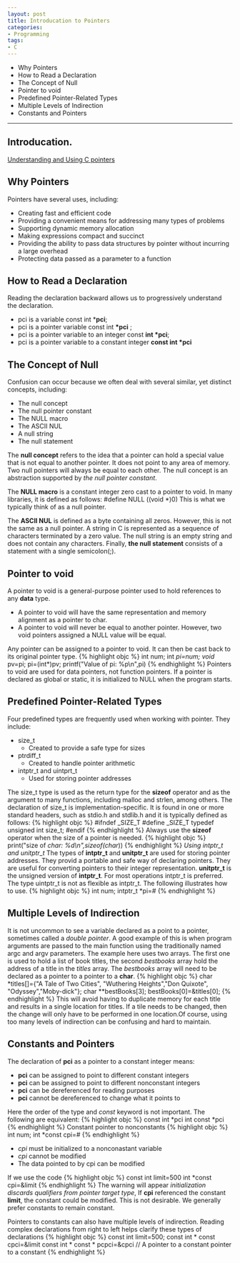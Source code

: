 ```yaml
---
layout: post
title: Introducation to Pointers
categories:
- Programming
tags:
- C
---
```

* Why Pointers
* How to Read a Declaration
* The Concept of Null
* Pointer to void
* Predefined Pointer-Related Types
* Multiple Levels of Indirection
* Constants and Pointers

---

## Introducation.
[Understanding and Using C pointers](http://www.amazon.com/Understanding-Using-Pointers-Richard-Reese/dp/1449344186)

## Why Pointers
Pointers have several uses, including:

+ Creating fast and efficient code
+ Providing a convenient means for addressing many types of problems
+ Supporting dynamic memory allocation
+ Making expressions compact and succinct
+ Providing the ability to pass data structures by pointer without incurring a large overhead
+ Protecting data passed as a parameter to a function

## How to Read a Declaration
Reading the declaration backward allows us to progressively understand the declaration.

+ pci is a variable const int \***pci**;
+ pci is a pointer variable const int **\*pci** ;
+ pci is a pointer variable to an integer const **int \*pci**;
+ pci is a pointer variable to a constant integer **const int \*pci**

## The Concept of Null
Confusion can occur because we often deal with several similar, yet distinct concepts, including:

- The null concept
- The null pointer constant
- The NULL macro
- The ASCII NUL
- A null string
- The null statement

The **null concept** refers to the idea that a pointer can hold a special value that is not equal to another pointer. It does not point to any area of memory. Two null pointers will always be equal to each other. The null concept is an abstraction supported by *the null pointer constant*.

The **NULL macro** is a constant integer zero cast to a pointer to void. In many libraries, it is defined as follows:
	#define NULL ((void *)0)
This is what we typically think of as a null pointer.

The **ASCII NUL** is defined as a byte containing all zeros. However, this is not the same as a null pointer. A string in C is represented as a sequence of characters terminated by a zero value. The null string is an empty string and does not contain any characters. Finally, **the null statement** consists of a statement with a single semicolon(;).

## Pointer to void
A pointer to void is a general-purpose pointer used to hold references to any **data** type.

- A pointer to void will have the same representation and memory alignment as a pointer to char.
- A pointer to void will never be equal to another pointer. However, two void pointers assigned a NULL value will be equal.

Any pointer can be assigned to a pointer to void. It can then be cast back to its original pointer type.
{% highlight objc %}
int num;
int *pi=num;
void* pv=pi;
pi=(int*)pv;
printf("Value of pi: %p\n",pi)
{% endhighlight %}
Pointers to void are used for data pointers, not function pointers.
If a pointer is declared as global or static, it is initialized to NULL when the program starts.

## Predefined Pointer-Related Types
Four predefined types are frequently used when working with pointer. They include:

- size_t
  - Created to provide a safe type for sizes
- ptrdiff_t
  - Created to handle pointer arithmetic
- intptr_t and uintprt_t
  - Used for storing pointer addresses

The size_t type is used as the return type for the **sizeof** operator and as the argument to many functions, including malloc and strlen, among others. The declaration of size_t is implementation-specific. It is found in one or more standard headers, such as stdio.h and stdlib.h and it is typically defined as follows:
{% highlight objc %}
#ifndef _SIZE_T
#define _SIZE_T
typedef unsigned int size_t;
#endif
{% endhighlight %}
Always use the **sizeof** operator when the size of a pointer is needed.
{% highlight objc %}
print("size of *char: %d\n",sizeof(char*))
{% endhighlight %}
*Using intptr_t and unitptr_t*
The types of **intptr_t** and **unitptr_t** are used for storing pointer addresses. They provid a portable and safe way of declaring pointers. They are useful for converting pointers to their integer representation. **unitptr_t** is the unsigned version of **intptr_t**. For most operations intptr_t is preferred. The type uintptr_t is not as flexible as intptr_t. The following illustrates how to use.
{% highlight objc %}
int num;
intptr_t *pi=&num;
{% endhighlight %}
## Multiple Levels of Indirection
It is not uncommon to see a variable declared as a point to a pointer, sometimes called a *double pointer*. A good example of this is when program arguments are passed to the main function using the traditionally named argc and argv parameters. The example here uses two arrays. The first one is used to hold a list of book titles, the second *bestbooks* array hold the address of a title in the *titles* array. The *bestbooks* array will need to be declared as a pointer to a pointer to a **char**.
{% highlight objc %}
char *titles[]={"A Tale of Two Cities",
	"Wuthering Heights","Don Quixote",
	"Odyssey","Moby-dick"};
char **bestBooks[3];
bestBooks[0]=&titles[0];
{% endhighlight %}
This will avoid having to duplicate memory for each title and results in a single location for titles. If a tile needs to be changed, then the change will only have to be performed in one location.Of course, using too many levels of indirection can be confusing and hard to maintain.

## Constants and Pointers
The declaration of **pci** as a pointer to a constant integer means:

- **pci** can be assigned to point to different constant integers
- **pci** can be assigned to point to different nonconstant integers
- **pci** can be dereferenced for reading purposes
- **pci** cannot be dereferenced to change what it points to

Here the order of the type and *const* keyword is not important. The following are equivalent:
{% highlight objc %}
const int *pci
int const *pci
{% endhighlight %}
Constant pointer to nonconstants
{% highlight objc %}
int num;
int *const cpi=&num;
{% endhighlight %}

- *cpi* must be initialized to a nonconastant variable
- *cpi* cannot be modified
- The data pointed to by cpi can be modified

If we use the code
{% highlight objc %}
const int limit=500
int *const cpi=&limit
{% endhighlight %}
The warning will appear *initialization discards qualifiers from pointer target type*, If **cpi** referenced the constant **limit**, the constant could be modified. This is not desirable. We generally prefer constants to remain constant.

Pointers to constants can also have multiple levels of indirection. Reading complex declarations from right to left helps clarify these types of declarations
{% highlight objc %}
const int limit=500;
const int * const cpci=&limit
const int * const * pcpci=&cpci
// A pointer to a constant pointer to a constant
{% endhighlight %}







